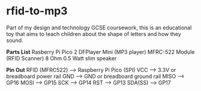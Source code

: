 # rfid-to-mp3
Part of my design and technology GCSE coursework, this is an educational toy that aims to teach children about the shape of letters and how they sound.

**Parts List**
Rasberry Pi Pico 2
DFPlayer Mini (MP3 player)
MFRC-522 Module (RFID Scanner)
8 Ohm 0.5 Watt slim speaker

**Pin Out**
RFID (MFRC522) --> Raspberry Pi Pico (SPI)
VCC -->	3.3V or breadboard power rail
GND	--> GND or breadboard ground rail
MISO --> GP16
MOSI --> GP15
SCK -->	GP14
RST -->	GP13
SDA(SS) --> GP17
